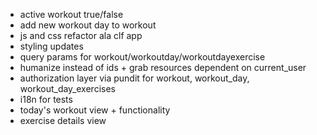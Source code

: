 - active workout true/false
- add new workout day to workout
- js and css refactor ala clf app
- styling updates
- query params for workout/workoutday/workoutdayexercise
- humanize instead of ids + grab resources dependent on current_user
- authorization layer via pundit for workout, workout_day, workout_day_exercises
- i18n for tests
- today's workout view + functionality
- exercise details view 